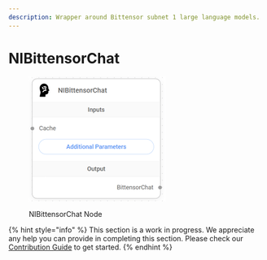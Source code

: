 ```yaml
---
description: Wrapper around Bittensor subnet 1 large language models.
---
```


# NIBittensorChat

<figure><img src="../../../.gitbook/assets/image (42).png" alt="" width="269"><figcaption><p>NIBittensorChat Node</p></figcaption></figure>

{% hint style="info" %}
This section is a work in progress. We appreciate any help you can provide in completing this section. Please check our [Contribution Guide](../../../contributing/) to get started.
{% endhint %}
